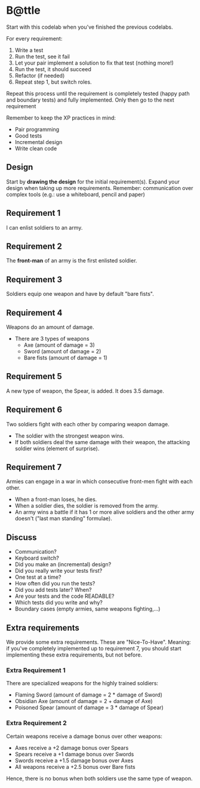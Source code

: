 # B@ttle

Start with this codelab when you've finished the previous codelabs.

For every requirement:
1. Write a test
2. Run the test, see it fail
3. Let your pair implement a solution to fix that test (nothing more!)
4. Run the test, it should succeed
5. Refactor (if needed)
6. Repeat step 1, but switch roles. 

Repeat this process until the requirement is completely tested (happy path and boundary tests) and fully implemented.
Only then go to the next requirement

Remember to keep the XP practices in mind:
- Pair programming
- Good tests
- Incremental design
- Write clean code

## Design
Start by **drawing the design** for the initial requirement(s).
Expand your design when taking up more requirements.
Remember: communication over complex tools (e.g.: use a whiteboard, pencil and paper)

## Requirement 1
I can enlist soldiers to an army.

## Requirement 2
The **front-man** of an army is the first enlisted soldier.

## Requirement 3
Soldiers equip one weapon and have by default "bare fists".

## Requirement 4
Weapons do an amount of damage.
- There are 3 types of weapons
    - Axe (amount of damage = 3)
    - Sword (amount of damage = 2)
    - Bare fists (amount of damage = 1)

## Requirement 5
A new type of weapon, the Spear, is added.
It does 3.5 damage.

## Requirement 6
Two soldiers fight with each other by comparing weapon damage. 
- The soldier with the strongest weapon wins.
- If both soldiers deal the same damage with their weapon, the attacking soldier wins (element of surprise).

## Requirement 7
Armies can engage in a war in which consecutive front-men fight with each other.
- When a front-man loses, he dies.
- When a soldier dies, the soldier is removed from the army.
- An army wins a battle if it has 1 or more alive soldiers and the other army doesn't ("last man standing" formulae).

## Discuss
- Communication?
- Keyboard switch?
- Did you make an (incremental) design?  
- Did you really write your tests first? 
- One test at a time? 
- How often did you run the tests? 
- Did you add tests later? When? 
- Are your tests and the code READABLE? 
- Which tests did you write and why? 
- Boundary cases (empty armies, same weapons fighting,...)

## Extra requirements

We provide some extra requirements. These are "Nice-To-Have". 
Meaning: if you've completely implemented up to requirement 7, 
you should start implementing these extra requirements, but not before.

### Extra Requirement 1
There are specialized weapons for the highly trained soldiers:
- Flaming Sword (amount of damage = 2 * damage of Sword)
- Obsidian Axe (amount of damage = 2 + damage of Axe)
- Poisoned Spear (amount of damage = 3 * damage of Spear)

### Extra Requirement 2
Certain weapons receive a damage bonus over other weapons:
- Axes receive a +2 damage bonus over Spears
- Spears receive a +1 damage bonus over Swords
- Swords receive a +1.5 damage bonus over Axes
- All weapons receive a +2.5 bonus over Bare fists

Hence, there is no bonus when both soldiers use the same type of weapon.